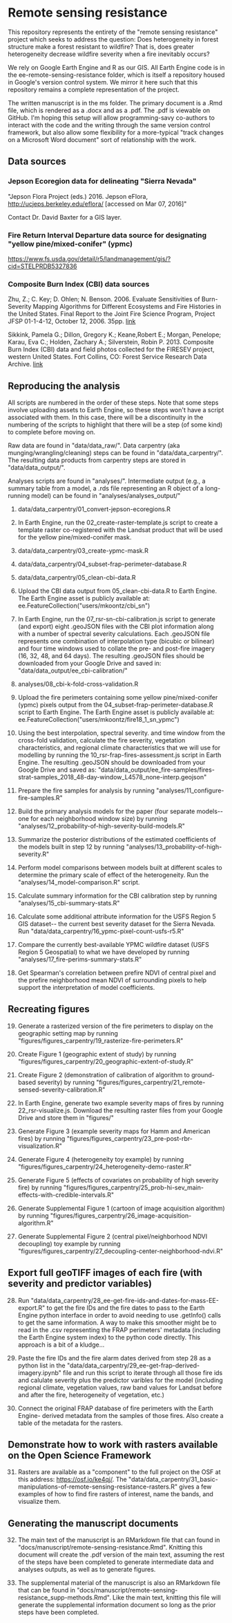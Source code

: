 Remote sensing resistance
================

This repository represents the entirety of the "remote sensing resistance" project which seeks to address the question: Does heterogeneity in forest structure make a forest resistant to wildfire? That is, does greater heterogeneity decrease wildfire severity when a fire inevitably occurs?

We rely on Google Earth Engine and R as our GIS. All Earth Engine code is in the ee-remote-sensing-resistance folder, which is itself a repository housed in Google's version control system. We mirror it here such that this repository remains a complete representation of the project.

The written manuscript is in the ms folder. The primary document is a .Rmd file, which is rendered as a .docx and as a .pdf. The .pdf is viewable on GitHub. I'm hoping this setup will allow programming-savy co-authors to interact with the code and the writing through the same version control framework, but also allow some flexibility for a more-typical "track changes on a Microsoft Word document" sort of relationship with the work.

## Data sources

### Jepson Ecoregion data for delineating "Sierra Nevada"

"Jepson Flora Project (eds.) 2016. Jepson eFlora, http://ucjeps.berkeley.edu/eflora/ [accessed on Mar 07, 2016]"

Contact Dr. David Baxter for a GIS layer.

### Fire Return Interval Departure data source for designating "yellow pine/mixed-conifer" (ypmc)

https://www.fs.usda.gov/detail/r5/landmanagement/gis/?cid=STELPRDB5327836

### Composite Burn Index (CBI) data sources

Zhu, Z.; C. Key; D. Ohlen; N. Benson. 2006. Evaluate Sensitivities of Burn-Severity Mapping Algorithms for Different Ecosystems and Fire Histories in the United States. Final Report to the Joint Fire Science Program, Project JFSP 01-1-4-12, October 12, 2006. 35pp. [link](https://archive.usgs.gov/archive/sites/www.nrmsc.usgs.gov/science/fire/cbi/plotdata.html)

Sikkink, Pamela G.; Dillon, Gregory K.; Keane,Robert E.; Morgan, Penelope; Karau, Eva C.; Holden, Zachary A.; Silverstein, Robin P. 2013. Composite Burn Index (CBI) data and field photos collected for the FIRESEV project, western United States. Fort Collins, CO: Forest Service Research Data Archive. [link](https://doi.org/10.2737/RDS-2013-0017)

## Reproducing the analysis

All scripts are numbered in the order of these steps. Note that some steps
involve uploading assets to Earth Engine, so these steps won't have a script
associated with them. In this case, there will be a discontinuity in the 
numbering of the scripts to highlight that there will be a step (of some kind)
to complete before moving on.

Raw data are found in "data/data_raw/". Data carpentry 
(aka munging/wrangling/cleaning) steps can be found in "data/data_carpentry/". 
The resulting data products from carpentry steps are stored in 
"data/data_output/".

Analyses scripts are found in "analyses/". Intermediate output (e.g., a summary
table from a model, a .rds file representing an R object of a long-running 
model) can be found in "analyses/analyses_output/"

1. data/data_carpentry/01_convert-jepson-ecoregions.R
2. In Earth Engine, run the 02_create-raster-template.js script to create a 
template raster co-registered with the Landsat product that will be used for
the yellow pine/mixed-conifer mask.
3. data/data_carpentry/03_create-ypmc-mask.R
4. data/data_carpentry/04_subset-frap-perimeter-database.R
5. data/data_carpentry/05_clean-cbi-data.R
6. Upload the CBI data output from 05_clean-cbi-data.R to Earth Engine. 
The Earth Engine asset is publicly available at: 
ee.FeatureCollection("users/mkoontz/cbi_sn")

7. In Earth Engine, run the 07_rsr-sn-cbi-calibration.js script to generate (and
export) eight .geoJSON files with the CBI plot information along with a number of
spectral severity calculations. Each .geoJSON file represents one combination of
interpolation type (bicubic or bilinear) and four time windows used to collate
the pre- and post-fire imagery (16, 32, 48, and 64 days). The resulting .geoJSON
files should be downloaded from your Google Drive and saved in:
"data/data_output/ee_cbi-calibration/"

8. analyses/08_cbi-k-fold-cross-validation.R

9. Upload the fire perimeters containing some yellow pine/mixed-conifer (ypmc) 
pixels output from the 04_subset-frap-perimeter-database.R script to Earth 
Engine. The Earth Engine asset is publicly available at: 
ee.FeatureCollection("users/mkoontz/fire18_1_sn_ypmc")

10. Using the best interpolation, spectral severity. and time window from the 
cross-fold validation, calculate the fire severity, vegetation characteristics,
and regional climate characteristics that we will use for modelling by running
the 10_rsr-frap-fires-assessment.js script in Earth Engine. The resulting 
.geoJSON should be downloaded from your Google Drive and saved as:
"data/data_output/ee_fire-samples/fires-strat-samples_2018_48-day-window_L4578_none-interp.geojson"

11. Prepare the fire samples for analysis by running 
"analyses/11_configure-fire-samples.R"

12. Build the primary analysis models for the paper (four separate models-- one
for each neighborhood window size) by running 
"analyses/12_probability-of-high-severity-build-models.R"

13. Summarize the posterior distributions of the estimated coefficients of
the models built in step 12 by running 
"analyses/13_probability-of-high-severity.R"

14. Perform model comparisons between models built at different scales to 
determine the primary scale of effect of the heterogeneity. Run the
"analyses/14_model-comparison.R" script.

15. Calculate summary information for the CBI calibration step by running
"analyses/15_cbi-summary-stats.R"

16. Calculate some additional attribute information for the USFS Region 5 GIS
dataset-- the current best severity dataset for the Sierra Nevada. 
Run "data/data_carpentry/16_ypmc-pixel-count-usfs-r5.R"

17. Compare the currently best-available YPMC wildfire dataset (USFS Region 5
Geospatial) to what we have developed by running 
"analyses/17_fire-perims-summary-stats.R"

18. Get Spearman's correlation between prefire NDVI of central pixel and the
prefire neighborhood mean NDVI of surrounding pixels to help support the 
interpretation of model coefficients.

## Recreating figures

19. Generate a rasterized version of the fire perimeters to display on the
geographic setting map by running 
"figures/figures_carpentry/19_rasterize-fire-perimeters.R"

20. Create Figure 1 (geographic extent of study) by running
"figures/figures_carpentry/20_geographic-extent-of-study.R"

21. Create Figure 2 (demonstration of calibration of algorithm to ground-based
severity) by running 
"figures/figures_carpentry/21_remote-sensed-severity-calibration.R"

22. In Earth Engine, generate two example severity maps of fires by running
22_rsr-visualize.js. Download the resulting raster files from your Google Drive
and store them in "figures/"

23. Generate Figure 3 (example severity maps for Hamm and American fires) by
running "figures/figures_carpentry/23_pre-post-rbr-visualization.R"

24. Generate Figure 4 (heterogeneity toy example) by running
"figures/figures_carpentry/24_heterogeneity-demo-raster.R"

25. Generate Figure 5 (effects of covariates on probability of high severity
fire) by running 
"figures/figures_carpentry/25_prob-hi-sev_main-effects-with-credible-intervals.R"

26. Generate Supplemental Figure 1 (cartoon of image acquisition algorithm) by
running "figures/figures_carpentry/26_image-acquisition-algorithm.R"

27. Generate Supplemental Figure 2 (central pixel/neighborhood NDVI decoupling)
toy example by running 
"figures/figures_carpentry/27_decoupling-center-neighborhood-ndvi.R"

## Export full geoTIFF images of each fire (with severity and predictor variables)

28. Run "data/data_carpentry/28_ee-get-fire-ids-and-dates-for-mass-EE-export.R"
to get the fire IDs and the fire dates to pass to the Earth Engine python
interface in order to avoid needing to use .getInfo() calls to get the same 
information. A way to make this smoother might be to read in the .csv 
representing the FRAP perimeters' metadata (including the Earth Engine system
index) to the python code directly. This approach is a bit of a kludge...

29. Paste the fire IDs and the fire alarm dates derived from step 28 as a python
list in the "data/data_carpentry/29_ee-get-frap-derived-imagery.ipynb" file and
run this script to iterate through all those fire ids and calulate severity
plus the predictor varibles for the model (including regional climate, 
vegetation values, raw band values for Landsat before and after the fire, 
heterogeneity of vegetation, etc.)

30. Connect the original FRAP database of fire perimeters with the Earth Engine-
derived metadata from the samples of those fires. Also create a table of the
metadata for the rasters.

## Demonstrate how to work with rasters available on the Open Science Framework

31. Rasters are available as a "component" to the full project on the OSF at this
address: https://osf.io/ke4qj/. The 
"data/data_carpentry/31_basic-manipulations-of-remote-sensing-resistance-rasters.R"
gives a few examples of how to find fire rasters of interest, name the bands,
and visualize them.

## Generating the manuscript documents

32. The main text of the manuscript is an RMarkdown file that can found in
"docs/manuscript/remote-sensing-resistance.Rmd". Knitting this document will
create the .pdf version of the main text, assuming the rest of the steps have
been completed to generate intermediate data and analyses outputs, as well as 
to generate figures.

33. The supplemental material of the manuscript is also an RMarkdown file that
can be found in "docs/manuscript/remote-sensing-resistance_supp-methods.Rmd".
Like the main text, knitting this file will generate the supplemental information
document so long as the prior steps have been completed.

